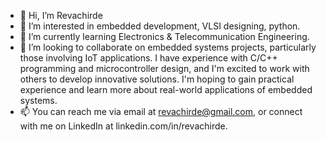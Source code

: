 - 👋 Hi, I’m Revachirde
- 👀 I’m interested in embedded development, VLSI designing, python.
- 🌱 I’m currently learning Electronics & Telecommunication Engineering.
- 💞️ I’m looking to collaborate on embedded systems projects, particularly those involving IoT applications. I have experience with C/C++ programming and microcontroller design, and I'm excited to work with others to develop innovative solutions. I'm hoping to gain practical experience and learn more about real-world applications of embedded systems.
- 📫 You can reach me via email at revachirde@gmail.com, or connect with me on LinkedIn at linkedin.com/in/revachirde.
  

<!---
Revachirde/Revachirde is a ✨ special ✨ repository because its `README.md` (this file) appears on your GitHub profile.
You can click the Preview link to take a look at your changes.
--->
